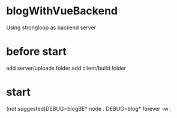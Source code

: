 # blogWithVueBackend
Using strongloop as backend server

# before start
add server/uploads folder
add client/build folder

# start
(not suggested)DEBUG=blogBE* node .
DEBUG=blog* forever -w .